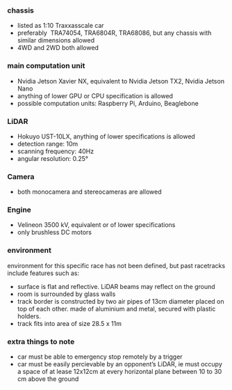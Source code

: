 ### chassis

- listed as 1:10 Traxxasscale car
- preferably  TRA74054, TRA6804R, TRA68086, but any chassis with similar dimensions allowed
- 4WD and 2WD both allowed

### main computation unit

- Nvidia Jetson Xavier NX, equivalent to Nvidia Jetson TX2, Nvidia Jetson Nano
- anything of lower GPU or CPU specification is allowed
- possible computation units: Raspberry Pi, Arduino, Beaglebone

### LiDAR

- Hokuyo UST-10LX, anything of lower specifications is allowed
- detection range: 10m
- scanning frequency: 40Hz
- angular resolution: 0.25°

### Camera

- both monocamera and stereocameras are allowed

### Engine

- Velineon 3500 kV, equivalent or of lower specifications
- only brushless DC motors

### environment

environment for this specific race has not been defined, but past racetracks include features such as:

- surface is flat and reflective. LiDAR beams may reflect on the ground
- room is surrounded by glass walls
- track border is constructed by two air pipes of 13cm diameter placed on top of each other. made of aluminium and metal, secured with plastic holders.
- track fits into area of size 28.5 x 11m

### extra things to note

- car must be able to emergency stop remotely by a trigger
- car must be easily percievable by an opponent’s LiDAR, ie must occupy a space of at lease 12x12cm at every horizontal plane between 10 to 30 cm above the ground